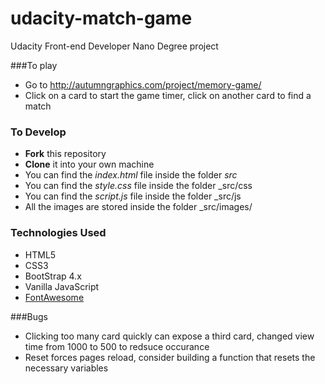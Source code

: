 # udacity-match-game
Udacity Front-end Developer Nano Degree project

###To play
- Go to http://autumngraphics.com/project/memory-game/
- Click on a card to start the game timer, click on another card to find a match

### To Develop

- **Fork** this repository
- **Clone** it into your own machine
- You can find the _index.html_ file inside the folder _src_
- You can find the _style.css_ file inside the folder _src/css
- You can find the _script.js_ file inside the folder _src/js
- All the images are stored inside the folder _src/images/

### Technologies Used

- HTML5
- CSS3
- BootStrap 4.x
- Vanilla JavaScript
- [FontAwesome](https://fontawesome.com/)

###Bugs

- Clicking too many card quickly can expose a third card, changed view time from 1000 to 500 to redsuce occurance
- Reset forces pages reload, consider building a function that resets the necessary variables
